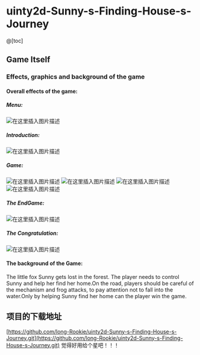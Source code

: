 # uinty2d-Sunny-s-Finding-House-s-Journey
@[toc]
## Game Itself
### Effects, graphics and background of the game
#### Overall effects of the game:
##### Menu:
![在这里插入图片描述](https://img-blog.csdnimg.cn/20200805073619701.png?x-oss-process=image/watermark,type_ZmFuZ3poZW5naGVpdGk,shadow_10,text_aHR0cHM6Ly9ibG9nLmNzZG4ubmV0L1Jvb2tpZVdhbnRUb0ZseQ==,size_16,color_FFFFFF,t_70)

 

##### Introduction:
![在这里插入图片描述](https://img-blog.csdnimg.cn/20200805073633400.png?x-oss-process=image/watermark,type_ZmFuZ3poZW5naGVpdGk,shadow_10,text_aHR0cHM6Ly9ibG9nLmNzZG4ubmV0L1Jvb2tpZVdhbnRUb0ZseQ==,size_16,color_FFFFFF,t_70)

 

##### Game:
![在这里插入图片描述](https://img-blog.csdnimg.cn/20200805073647896.png?x-oss-process=image/watermark,type_ZmFuZ3poZW5naGVpdGk,shadow_10,text_aHR0cHM6Ly9ibG9nLmNzZG4ubmV0L1Jvb2tpZVdhbnRUb0ZseQ==,size_16,color_FFFFFF,t_70)
![在这里插入图片描述](https://img-blog.csdnimg.cn/20200805073659793.png?x-oss-process=image/watermark,type_ZmFuZ3poZW5naGVpdGk,shadow_10,text_aHR0cHM6Ly9ibG9nLmNzZG4ubmV0L1Jvb2tpZVdhbnRUb0ZseQ==,size_16,color_FFFFFF,t_70)
![在这里插入图片描述](https://img-blog.csdnimg.cn/20200805073711415.png?x-oss-process=image/watermark,type_ZmFuZ3poZW5naGVpdGk,shadow_10,text_aHR0cHM6Ly9ibG9nLmNzZG4ubmV0L1Jvb2tpZVdhbnRUb0ZseQ==,size_16,color_FFFFFF,t_70)
![在这里插入图片描述](https://img-blog.csdnimg.cn/20200805073725688.png?x-oss-process=image/watermark,type_ZmFuZ3poZW5naGVpdGk,shadow_10,text_aHR0cHM6Ly9ibG9nLmNzZG4ubmV0L1Jvb2tpZVdhbnRUb0ZseQ==,size_16,color_FFFFFF,t_70)


 
 
 
 
##### The EndGame:
 ![在这里插入图片描述](https://img-blog.csdnimg.cn/20200805073737896.png?x-oss-process=image/watermark,type_ZmFuZ3poZW5naGVpdGk,shadow_10,text_aHR0cHM6Ly9ibG9nLmNzZG4ubmV0L1Jvb2tpZVdhbnRUb0ZseQ==,size_16,color_FFFFFF,t_70)

##### The Congratulation:
 ![在这里插入图片描述](https://img-blog.csdnimg.cn/20200805073748603.png?x-oss-process=image/watermark,type_ZmFuZ3poZW5naGVpdGk,shadow_10,text_aHR0cHM6Ly9ibG9nLmNzZG4ubmV0L1Jvb2tpZVdhbnRUb0ZseQ==,size_16,color_FFFFFF,t_70)


#### The background of the Game:
The little fox Sunny gets lost in the forest. The player needs to control Sunny and help her find her home.On the road, players should be careful of the mechanism and frog attacks, to pay attention not to fall into the water.Only by helping Sunny find her home can the player win the game.

## 项目的下载地址
[https://github.com/long-Rookie/uinty2d-Sunny-s-Finding-House-s-Journey.git](https://github.com/long-Rookie/uinty2d-Sunny-s-Finding-House-s-Journey.git)
觉得好用给个星吧！！！


